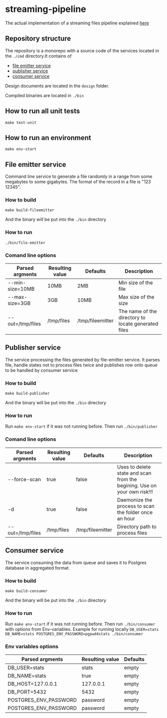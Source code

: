 # streaming-pipeline

The actual implementation of a streaming files pipeline explained [here](https://github.com/valerykalashnikov/streaming-pipeline/blob/master/design/Design.md#worker-pool-with-message-queue)

## Repository structure
The repository is a monorepo with a source code of the services located in the `./cmd` directory.It contains of
  - [file emitter service](#file-emitter-service)
  - [publisher service](#publisher-service)
  - [consumer service](#consumer-service)

Design documents are located in the `design` folder.
  
Compiled binaries are located in `./bin`

## How to run all unit tests
`make test-unit`

## How to run an environment
`make env-start`

## File emitter service
Command line service to generate a file randomly in a range from some megabytes to some gigabytes. The format of the record in a file is "123 12345".

### How to build
`make build-fileemitter`

And the binary will be put into the `./bin` directory

### How to run
`./bin/file-emitter`

### Comand line options
| Parsed argments | Resulting value | Defaults         | Description|
| -----------     | -----------     |----------        |-------------|
| --min-size=10MB | 10MB            | 2MB              | Min size of the file            |
| --max-size=3GB  | 3GB             | 10MB             | Max size of the size            |
| --out=/tmp/files| /tmp/files      | /tmp/fileemitter | The name of the directory to locate generated files            |

## Publisher service
The service processing the files generated by file-emitter service. It parses file, handle states not to process files twice and publishes row onto queue to be handled by consumer service

### How to build
`make build-publisher`

And the binary will be put into the `./bin` directory

### How to run
Run `make env-start` if it was not running before.
Then run `./bin/publisher`

### Comand line options
| Parsed argments | Resulting value | Defaults         |Description|
| -----------     | -----------     |----------        |-----------|
| --force-scan    | true            | false            |Uses to delete state and scan from the begining. Use on your own risk!!!|
| -d              | true            | false            |Daemonize the process to scan the folder once an hour|
| --out=/tmp/files| /tmp/files      | /tmp/fileemitter |Directory path to process files|


## Consumer service
The service consuming the data from queue and saves it to Postgres database in aggregated format.

### How to build
`make build-consumer`

And the binary will be put into the `./bin` directory

### How to run
Run `make env-start` if it was not running before.
Then run `./bin/consumer` with options from Env-variables.
Example for running locally `DB_USER=stats DB_NAME=stats POSTGRES_ENV_PASSWORD=pgpwd4stats ./bin/consumer`

### Env variables options
| Parsed argments      | Resulting value | Defaults         |
| -----------          | -----------     |----------        |
| DB_USER=stats        | stats           | empty            |
| DB_NAME=stats        | true            | empty            |
| DB_HOST=127.0.0.1    | 127.0.0.1       | empty            |
| DB_PORT=5432         | 5432            | empty            |
| POSTGRES_ENV_PASSWORD| password        | empty            |
| POSTGRES_ENV_PASSWORD| password        | empty            |